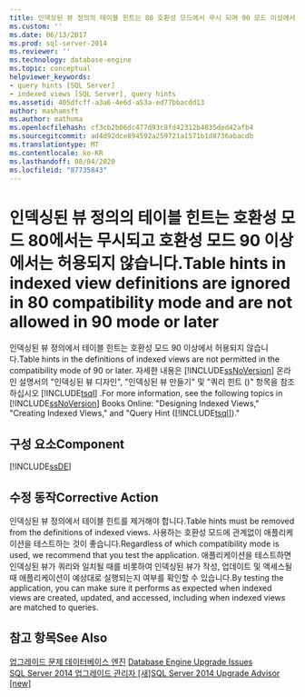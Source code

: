 ```yaml
---
title: 인덱싱된 뷰 정의의 테이블 힌트는 80 호환성 모드에서 무시 되며 90 모드 이상에서 허용 되지 않습니다. | Microsoft Docs
ms.custom: ''
ms.date: 06/13/2017
ms.prod: sql-server-2014
ms.reviewer: ''
ms.technology: database-engine
ms.topic: conceptual
helpviewer_keywords:
- query hints [SQL Server]
- indexed views [SQL Server], query hints
ms.assetid: 405dfcff-a3a6-4e6d-a53a-ed77bbacdd13
author: mashamsft
ms.author: mathoma
ms.openlocfilehash: cf3cb2b06dc477d93c8fd42312b4835ded42afb4
ms.sourcegitcommit: ad4d92dce894592a259721a1571b1d8736abacdb
ms.translationtype: MT
ms.contentlocale: ko-KR
ms.lasthandoff: 08/04/2020
ms.locfileid: "87735843"
---
```

# <a name="table-hints-in-indexed-view-definitions-are-ignored-in-80-compatibility-mode-and-are-not-allowed-in-90-mode-or-later"></a><span data-ttu-id="cd1f8-102">인덱싱된 뷰 정의의 테이블 힌트는 호환성 모드 80에서는 무시되고 호환성 모드 90 이상에서는 허용되지 않습니다.</span><span class="sxs-lookup"><span data-stu-id="cd1f8-102">Table hints in indexed view definitions are ignored in 80 compatibility mode and are not allowed in 90 mode or later</span></span>
  <span data-ttu-id="cd1f8-103">인덱싱된 뷰 정의에서 테이블 힌트는 호환성 모드 90 이상에서 허용되지 않습니다.</span><span class="sxs-lookup"><span data-stu-id="cd1f8-103">Table hints in the definitions of indexed views are not permitted in the compatibility mode of 90 or later.</span></span> <span data-ttu-id="cd1f8-104">자세한 내용은 [!INCLUDE[ssNoVersion](../../includes/ssnoversion-md.md)] 온라인 설명서의 "인덱싱된 뷰 디자인", "인덱싱된 뷰 만들기" 및 "쿼리 힌트 ()" 항목을 참조 하십시오 [!INCLUDE[tsql](../../includes/tsql-md.md)] .</span><span class="sxs-lookup"><span data-stu-id="cd1f8-104">For more information, see the following topics in [!INCLUDE[ssNoVersion](../../includes/ssnoversion-md.md)] Books Online: "Designing Indexed Views," "Creating Indexed Views," and "Query Hint ([!INCLUDE[tsql](../../includes/tsql-md.md)])."</span></span>  
  
## <a name="component"></a><span data-ttu-id="cd1f8-105">구성 요소</span><span class="sxs-lookup"><span data-stu-id="cd1f8-105">Component</span></span>  
 [!INCLUDE[ssDE](../../includes/ssde-md.md)]  
  
## <a name="corrective-action"></a><span data-ttu-id="cd1f8-106">수정 동작</span><span class="sxs-lookup"><span data-stu-id="cd1f8-106">Corrective Action</span></span>  
 <span data-ttu-id="cd1f8-107">인덱싱된 뷰 정의에서 테이블 힌트를 제거해야 합니다.</span><span class="sxs-lookup"><span data-stu-id="cd1f8-107">Table hints must be removed from the definitions of indexed views.</span></span> <span data-ttu-id="cd1f8-108">사용하는 호환성 모드에 관계없이 애플리케이션을 테스트하는 것이 좋습니다.</span><span class="sxs-lookup"><span data-stu-id="cd1f8-108">Regardless of which compatibility mode is used, we recommend that you test the application.</span></span> <span data-ttu-id="cd1f8-109">애플리케이션을 테스트하면 인덱싱된 뷰가 쿼리와 일치될 때를 비롯하여 인덱싱된 뷰가 작성, 업데이트 및 액세스될 때 애플리케이션이 예상대로 실행되는지 여부를 확인할 수 있습니다.</span><span class="sxs-lookup"><span data-stu-id="cd1f8-109">By testing the application, you can make sure it performs as expected when indexed views are created, updated, and accessed, including when indexed views are matched to queries.</span></span>  
  
## <a name="see-also"></a><span data-ttu-id="cd1f8-110">참고 항목</span><span class="sxs-lookup"><span data-stu-id="cd1f8-110">See Also</span></span>  
 <span data-ttu-id="cd1f8-111">[업그레이드 문제 데이터베이스 엔진](../../../2014/sql-server/install/database-engine-upgrade-issues.md) </span><span class="sxs-lookup"><span data-stu-id="cd1f8-111">[Database Engine Upgrade Issues](../../../2014/sql-server/install/database-engine-upgrade-issues.md) </span></span>  
 [<span data-ttu-id="cd1f8-112">SQL Server 2014 업그레이드 관리자 &#91;새&#93;</span><span class="sxs-lookup"><span data-stu-id="cd1f8-112">SQL Server 2014 Upgrade Advisor &#91;new&#93;</span></span>](sql-server-2014-upgrade-advisor.md)  
  
  
